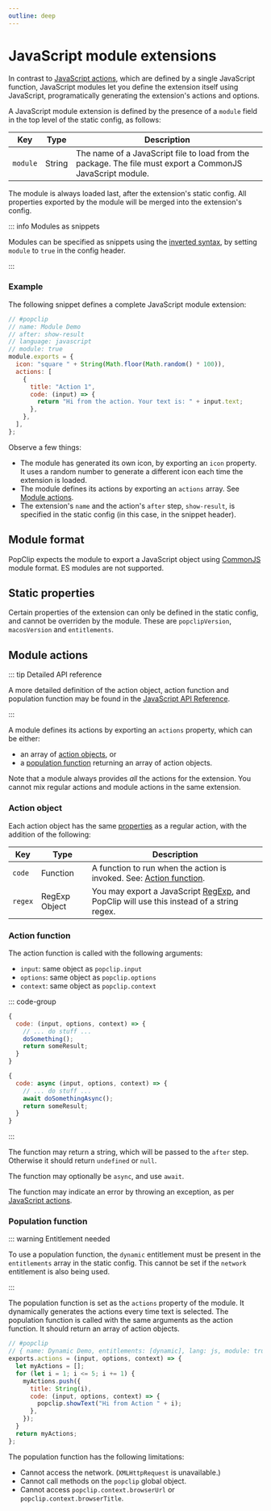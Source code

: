```yaml
---
outline: deep
---
```


# JavaScript module extensions

In contrast to [JavaScript actions](./js-actions), which are defined by a single
JavaScript function, JavaScript modules let you define the extension itself
using JavaScript, programatically generating the extension's actions and
options.

A JavaScript module extension is defined by the presence of a `module` field in
the top level of the static config, as follows:

| Key      | Type   | Description                                                                                                |
| -------- | ------ | ---------------------------------------------------------------------------------------------------------- |
| `module` | String | The name of a JavaScript file to load from the package. The file must export a CommonJS JavaScript module. |

The module is always loaded last, after the extension's static config. All
properties exported by the module will be merged into the extension's config.

::: info Modules as snippets

Modules can be specified as snippets using the
[inverted syntax](./snippets#inverted-syntax), by setting `module` to `true` in
the config header.

:::

### Example

The following snippet defines a complete JavaScript module extension:

```javascript
// #popclip
// name: Module Demo
// after: show-result
// language: javascript
// module: true
module.exports = {
  icon: "square " + String(Math.floor(Math.random() * 100)),
  actions: [
    {
      title: "Action 1",
      code: (input) => {
        return "Hi from the action. Your text is: " + input.text;
      },
    },
  ],
};
```

Observe a few things:

- The module has generated its own icon, by exporting an `icon` property. It
  uses a random number to generate a different icon each time the extension is
  loaded.
- The module defines its actions by exporting an `actions` array. See
  [Module actions](#module-actions).
- The extension's `name` and the action's `after` step, `show-result`, is
  specified in the static config (in this case, in the snippet header).

## Module format

PopClip expects the module to export a JavaScript object using
[CommonJS](https://en.wikipedia.org/wiki/CommonJS) module format. ES modules are
not supported.

<!-- PopClip expects the module to export a JavaScript object using either
[CommonJS](https://en.wikipedia.org/wiki/CommonJS) or
[AMD](https://requirejs.org/docs/whyamd.html) module format.

::: info CommonJS vs AMD

CommonJS is the module format originally used by Node.js, characterized by its
use of `module.exports = ...` and so on. AMD is a different module format used
by some JavaScript libraries. If you're not sure which to use, CommonJS is
probably the right choice. All the examples in this documentation use CommonJS.

PopClip does not support ES modules (ESM) at this time.

::: -->

## Static properties

Certain properties of the extension can only be defined in the static config,
and cannot be overriden by the module. These are `popclipVersion`,
`macosVersion` and `entitlements`.

## Module actions

::: tip Detailed API reference

A more detailed definition of the action object, action function and population function
may be found in the
[JavaScript API Reference](https://pilotmoon.github.io/PopClip-Extensions/modules.html).

:::

A module defines its actions by exporting an `actions` property, which can be
either:

- an array of [action objects](#action-object), or
- a [population function](#population-function) returning an array of action
  objects.

Note that a module always provides _all_ the actions for the extension. You
cannot mix regular actions and module actions in the same extension.

### Action object

Each action object has the same [properties](./config.md#action-properties) as a
regular action, with the addition of the following:

| Key     | Type          | Description                                                                                                                                                                         |
| ------- | ------------- | ----------------------------------------------------------------------------------------------------------------------------------------------------------------------------------- |
| `code`  | Function      | A function to run when the action is invoked. See: [Action function](#action-function).                                                                                             |
| `regex` | RegExp Object | You may export a JavaScript [RegExp](https://developer.mozilla.org/en-US/docs/Web/JavaScript/Reference/Global_Objects/RegExp), and PopClip will use this instead of a string regex. |

### Action function

The action function is called with the following arguments:

- `input`: same object as `popclip.input`
- `options`: same object as `popclip.options`
- `context`: same object as `popclip.context`

::: code-group

```javascript [synchronous]
{
  code: (input, options, context) => {
    // ... do stuff ...
    doSomething();
    return someResult;
  }
}
```

```javascript [with async/await]
{
  code: async (input, options, context) => {
    // ... do stuff ...
    await doSomethingAsync();
    return someResult;
  }
}
```

:::

The function may return a string, which will be passed to the `after` step.
Otherwise it should return `undefined` or `null`.

The function may optionally be `async`, and use `await`.

The function may indicate an error by throwing an exception, as per
[JavaScript actions](./js-actions.md#indicating-errors).

### Population function

::: warning Entitlement needed

To use a population function, the `dynamic` entitlement must be present in the
`entitlements` array in the static config. This cannot be set if the `network`
entitlement is also being used.

:::

The population function is set as the `actions` property of the module. It
dynamically generates the actions every time text is selected. The population
function is called with the same arguments as the action function. It should
return an array of action objects.

```javascript
// #popclip
// { name: Dynamic Demo, entitlements: [dynamic], lang: js, module: true }
exports.actions = (input, options, context) => {
  let myActions = [];
  for (let i = 1; i <= 5; i += 1) {
    myActions.push({
      title: String(i),
      code: (input, options, context) => {
        popclip.showText("Hi from Action " + i);
      },
    });
  }
  return myActions;
};
```

The population function has the following limitations:

- Cannot access the network. (`XMLHttpRequest` is unavailable.)
- Cannot call methods on the `popclip` global object.
- Cannot access `popclip.context.browserUrl` or `popclip.context.browserTitle`.

<!-- ## Further Example

TODO. -->

